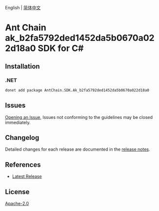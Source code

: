 English | [简体中文](README-CN.md)

# Ant Chain ak_b2fa5792ded1452da5b0670a022d18a0 SDK for C#

## Installation

### .NET

```bash
donet add package AntChain.SDK.Ak_b2fa5792ded1452da5b0670a022d18a0
```

## Issues

[Opening an Issue](https://github.com/alipay/antchain-openapi-prod-sdk/issues/new), Issues not conforming to the guidelines may be closed immediately.

## Changelog

Detailed changes for each release are documented in the [release notes](./ChangeLog.md).

## References

* [Latest Release](https://github.com/alipay/antchain-openapi-prod-sdk/)

## License

[Apache-2.0](http://www.apache.org/licenses/LICENSE-2.0)
